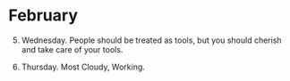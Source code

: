 # February

5. Wednesday. People should be treated as tools, but you should cherish and take care of your tools.

6. Thursday. Most Cloudy, Working.